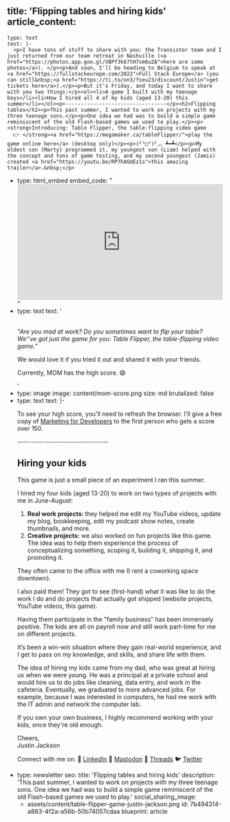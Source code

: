 title: 'Flipping tables and hiring kids'
article_content:
  -
    type: text
    text: |-
      <p>I have tons of stuff to share with you: the Transistor team and I just returned from our team retreat in Nashville (<a href="https://photos.app.goo.gl/VBPf3k67tH7sm6uZA">​here are some photos​</a>). </p><p>And soon, I'll be heading to Belgium to speak at <a href="https://fullstackeurope.com/2023">​Full Stack Europe​</a> (you can still&nbsp;<a href="https://ti.to/on3/fseu23/discount/Justin">get tickets here​</a>).</p><p>But it's Friday, and today I want to share with you two things:</p><ol><li>A game I built with my teenage boys</li><li>How I hired all 4 of my kids (aged 13-20) this summer</li></ol><p>---------------------------------</p><h2>Flipping tables</h2><p>This past summer, I wanted to work on projects with my three teenage sons.</p><p>One idea we had was to build a simple game reminiscent of the old Flash-based games we used to play.</p><p><strong>Introducing: Table Flipper, the table-flipping video game
      👉 </strong><a href="https://megamaker.ca/tableFlipper/">​play the game online here​</a> (desktop only)</p><p>(╯°□°)╯︵ ┻━┻</p><p>My oldest son (Marty) programmed it, my youngest son (Liam) helped with the concept and tons of game testing, ​and my second youngest (Jamis) created <a href="https://youtu.be/RP7hAGUEz1s">this amazing trailer</a>.&nbsp;</p>
  -
    type: html_embed
    embed_code: "<style>.embed-container { position: relative; padding-bottom: 56.25%; height: 0; overflow: hidden; max-width: 100%; } .embed-container iframe, .embed-container object, .embed-container embed { position: absolute; top: 0; left: 0; width: 100%; height: 100%; }</style><div class='embed-container'><iframe src='https://www.youtube.com/embed//RP7hAGUEz1s?rel=0' frameborder='0' allowfullscreen></iframe></div>"
  -
    type: text
    text: '<p><em><br>"Are you mad at work? Do you sometimes want to flip your table? We''ve got just the game for you: Table Flipper, the table-flipping video game."</em></p><p>We would love it if you tried it out and shared it with your friends.</p><p>Currently, MOM has the high score. 😄</p>'
  -
    type: image
    image: content/mom-score.png
    size: md
    brutalized: false
  -
    type: text
    text: |-
      <p>To see your high score, you'll need to refresh the browser. I'll give a free copy of <a href="https://www.devmarketing.xyz/">​Marketing for Developers​</a> to the first person who gets a score over 150.</p><p>---------------------------------</p><h2>Hiring your kids</h2><p>This game is just a small piece of an experiment I ran this summer.</p><p>I hired my four kids (aged 13-20) to work on two types of projects with me in June-August:</p><ol><li><strong>Real work projects: </strong>they helped me edit my YouTube videos, update my blog, bookkeeping, edit my podcast show notes, create thumbnails, and more.</li><li><strong>Creative projects:</strong> we also worked on fun projects like this game. The idea was to help them experience the process of conceptualizing something, scoping it, building it, shipping it, and promoting it.</li></ol><p>They often came to the office with me (I rent a coworking space downtown).</p><p>I also paid them! They got to see (first-hand) what it was like to do the work I do and do projects that actually got shipped (website projects, YouTube videos, this game). </p><p>Having them participate in the "family business" has been immensely positive. The kids are all on payroll now and still work part-time for me on different projects.</p><p>It’s been a win-win situation where they gain real-world experience, and I get to pass on my knowledge, and skills, and share life with them.</p><p>The idea of hiring my kids came from my dad, who was great at hiring us when we were young. He was a principal at a private school and would hire us to do jobs like cleaning, data entry, and work in the cafeteria. Eventually, we graduated to more advanced jobs. For example, because I was interested in computers, he had me work with the IT admin and network the computer lab.</p><p>If you own your own business, I highly recommend working with your kids, once they're old enough.</p><p>Cheers,<br>Justin Jackson</p><p>Connect with me on:
      💼 <a href="https://www.linkedin.com/in/justinijackson/">​LinkedIn​</a>&nbsp;🐘 <a href="https://mastodon.social/@mijustin">​Mastodon​</a>&nbsp;🧵 <a href="https://www.threads.net/@mijustin">​Threads​</a>&nbsp;🐦 <a href="https://twitter.com/mijustin">​Twitter​</a></p>
  -
    type: newsletter
seo:
  title: 'Flipping tables and hiring kids'
  description: 'This past summer, I wanted to work on projects with my three teenage sons.  One idea we had was to build a simple game reminiscent of the old Flash-based games we used to play.'
social_sharing_image:
    - assets/content/table-flipper-game-justin-jackson.png
id: 7b494314-a883-4f2a-a56b-50b74057cdaa
blueprint: article
